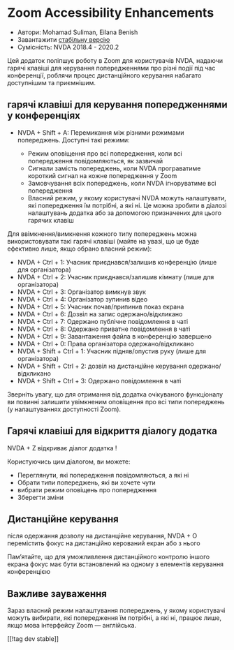 # Zoom Accessibility Enhancements #

* Автори: Mohamad Suliman, Eilana Benish
* Завантажити [стабільну версію][1]
* Сумісність: NVDA 2018.4 - 2020.2

Цей додаток поліпшує роботу в Zoom для користувачів NVDA, надаючи гарячі
клавіші для керування попередженнями про різні події під час конференції,
роблячи процес дистанційного керування набагато доступнішим та приємнішим.

## гарячі клавіші для керування попередженнями у конференціях 

* NVDA + Shift + A: Перемикання між різними режимами попереджень. Доступні
  такі режими:

    * Режим оповіщення про всі попередження, коли всі попередження
      повідомляються, як зазвичай
    * Сигнали замість попереджень, коли NVDA програватиме короткий сигнал на
      кожне попередження у Zoom
    * Замовчування всіх попереджень, коли NVDA ігноруватиме всі попередження
    * Власний режим, у якому користувачі NVDA можуть налаштувати, які
      попередження їм потрібні, а які ні. Це можна зробити в діалозі
      налаштувань додатка або за допомогою призначених для цього гарячих
      клавіш

Для ввімкнення/вимкнення кожного типу попереджень можна використовувати такі
гарячі клавіші (майте на увазі, що це буде ефективно лише, якщо обрано
власний режим):

* NVDA + Ctrl + 1: Учасник приєднався/залишив конференцію (лише для
  організатора)
* NVDA + Ctrl + 2: Учасник приєднався/залишив кімнату (лише для
  організатора)
* NVDA + Ctrl + 3: Організатор вимкнув звук
* NVDA + Ctrl + 4: Організатор зупинив відео
* NVDA + Ctrl + 5: Учасник почав/припинив показ екрана
* NVDA + Ctrl + 6: Дозвіл на запис одержано/відкликано
* NVDA + Ctrl + 7: Одержано публічне повідомлення в чаті
* NVDA + Ctrl + 8: Одержано приватне повідомлення в чаті
* NVDA + Ctrl + 9: Завантаження файла в конференцію завершено
* NVDA + Ctrl + 0: Права організатора одержано/відкликано
* NVDA + Shift + Ctrl + 1: Учасник підняв/опустив руку (лише для
  організатора)
* NVDA + Shift + Ctrl + 2: дозвіл на дистанційне керування
  одержано/відкликано
* NVDA + Shift + Ctrl + 3: Одержано повідомлення в чаті


Зверніть увагу, що для отримання від додатка очікуваного функціоналу ви
повинні залишити увімкненим оповіщення про всі типи попереджень (у
налаштуваннях доступності Zoom).

## Гарячі клавіші для відкриття діалогу додатка 

NVDA + Z відкриває діалог додатка !

Користуючись цим діалогом, ви можете:

* Переглянути, які попередження повідомляються, а які ні
* Обрати типи попереджень, які ви хочете чути
* вибрати режим оповіщень про попередження
* Зберегти зміни

## Дистанційне керування

після одержання дозволу на дистанційне керування, NVDA + O перемістить фокус
на дистанційно керований екран або з нього

Пам’ятайте, що для уможливлення дистанційного контролю іншого екрана фокус
має бути встановлений на одному з елементів керування конференцією

## Важливе зауваження

Зараз власний режим налаштування попереджень, у якому користувачі можуть
вибирати, які попередження їм потрібні, а які ні, працює лише, якщо мова
інтерфейсу Zoom — англійська.

[[!tag dev stable]]

[1]: https://addons.nvda-project.org/files/get.php?file=zoom
